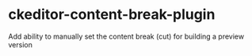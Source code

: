 # ckeditor-content-break-plugin
Add ability to manually set the content break (cut) for building a preview version
